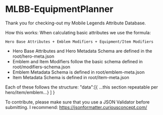 # MLBB-EquipmentPlanner
Thank you for checking-out my Mobile Legends Attribute Database.

How this works:
When calculating basic attributes we use the formula:

    Hero Base Attributes + Emblem Modifiers + Equipment/Item Modifiers

- Hero Base Attributes and Hero Metadata Schema are defined in the root/hero-meta.json
- Emblem and Item Modifiers follow the basic schema defined in root/modifiers-schema.json
- Emblem Metadata Schema is defined in root/emblem-meta.json
- Item Metadata Schema is defined in root/item-meta.json

Each of these follows the structure:
     "data":[{
        ...this section repeatable per hero/item/emblem...}
      ]
    }

To contribute, please make sure that you use a JSON Validator before submitting.
I recommend:
https://jsonformatter.curiousconcept.com/

